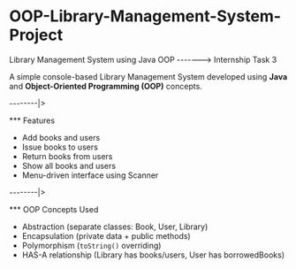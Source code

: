 # OOP-Library-Management-System-Project
Library Management System using Java OOP ------->  Internship Task 3

A simple console-based Library Management System developed using **Java** and **Object-Oriented Programming (OOP)** concepts.

--------|>

***  Features
- Add books and users
- Issue books to users
- Return books from users
- Show all books and users
- Menu-driven interface using Scanner

--------|>

***  OOP Concepts Used
-  Abstraction (separate classes: Book, User, Library)
-  Encapsulation (private data + public methods)
-  Polymorphism (`toString()` overriding)
-  HAS-A relationship (Library has books/users, User has borrowedBooks)

 
